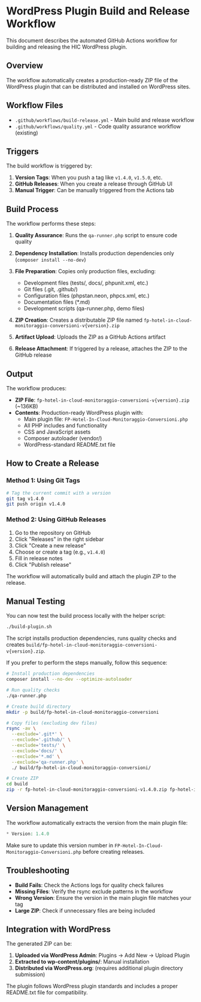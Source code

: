 # WordPress Plugin Build and Release Workflow

This document describes the automated GitHub Actions workflow for building and releasing the HIC WordPress plugin.

## Overview

The workflow automatically creates a production-ready ZIP file of the WordPress plugin that can be distributed and installed on WordPress sites.

## Workflow Files

- `.github/workflows/build-release.yml` - Main build and release workflow
- `.github/workflows/quality.yml` - Code quality assurance workflow (existing)

## Triggers

The build workflow is triggered by:

1. **Version Tags**: When you push a tag like `v1.4.0`, `v1.5.0`, etc.
2. **GitHub Releases**: When you create a release through GitHub UI
3. **Manual Trigger**: Can be manually triggered from the Actions tab

## Build Process

The workflow performs these steps:

1. **Quality Assurance**: Runs the `qa-runner.php` script to ensure code quality
2. **Dependency Installation**: Installs production dependencies only (`composer install --no-dev`)
3. **File Preparation**: Copies only production files, excluding:
   - Development files (tests/, docs/, phpunit.xml, etc.)
   - Git files (.git, .github/)
   - Configuration files (phpstan.neon, phpcs.xml, etc.)
   - Documentation files (*.md)
   - Development scripts (qa-runner.php, demo files)

4. **ZIP Creation**: Creates a distributable ZIP file named `fp-hotel-in-cloud-monitoraggio-conversioni-v{version}.zip`
5. **Artifact Upload**: Uploads the ZIP as a GitHub Actions artifact
6. **Release Attachment**: If triggered by a release, attaches the ZIP to the GitHub release

## Output

The workflow produces:

- **ZIP File**: `fp-hotel-in-cloud-monitoraggio-conversioni-v{version}.zip` (~136KB)
- **Contents**: Production-ready WordPress plugin with:
  - Main plugin file: `FP-Hotel-In-Cloud-Monitoraggio-Conversioni.php`
  - All PHP includes and functionality
  - CSS and JavaScript assets
  - Composer autoloader (vendor/)
  - WordPress-standard README.txt file

## How to Create a Release

### Method 1: Using Git Tags

```bash
# Tag the current commit with a version
git tag v1.4.0
git push origin v1.4.0
```

### Method 2: Using GitHub Releases

1. Go to the repository on GitHub
2. Click "Releases" in the right sidebar
3. Click "Create a new release"
4. Choose or create a tag (e.g., `v1.4.0`)
5. Fill in release notes
6. Click "Publish release"

The workflow will automatically build and attach the plugin ZIP to the release.

## Manual Testing

You can now test the build process locally with the helper script:

```bash
./build-plugin.sh
```

The script installs production dependencies, runs quality checks and
creates `build/fp-hotel-in-cloud-monitoraggio-conversioni-v{version}.zip`.

If you prefer to perform the steps manually, follow this sequence:

```bash
# Install production dependencies
composer install --no-dev --optimize-autoloader

# Run quality checks
./qa-runner.php

# Create build directory
mkdir -p build/fp-hotel-in-cloud-monitoraggio-conversioni

# Copy files (excluding dev files)
rsync -av \
  --exclude='.git*' \
  --exclude='.github/' \
  --exclude='tests/' \
  --exclude='docs/' \
  --exclude='*.md' \
  --exclude='qa-runner.php' \
  ./ build/fp-hotel-in-cloud-monitoraggio-conversioni/

# Create ZIP
cd build
zip -r fp-hotel-in-cloud-monitoraggio-conversioni-v1.4.0.zip fp-hotel-in-cloud-monitoraggio-conversioni
```

## Version Management

The workflow automatically extracts the version from the main plugin file:

```php
* Version: 1.4.0
```

Make sure to update this version number in `FP-Hotel-In-Cloud-Monitoraggio-Conversioni.php` before creating releases.

## Troubleshooting

- **Build Fails**: Check the Actions logs for quality check failures
- **Missing Files**: Verify the rsync exclude patterns in the workflow
- **Wrong Version**: Ensure the version in the main plugin file matches your tag
- **Large ZIP**: Check if unnecessary files are being included

## Integration with WordPress

The generated ZIP can be:

1. **Uploaded via WordPress Admin**: Plugins → Add New → Upload Plugin
2. **Extracted to wp-content/plugins/**: Manual installation
3. **Distributed via WordPress.org**: (requires additional plugin directory submission)

The plugin follows WordPress plugin standards and includes a proper README.txt file for compatibility.